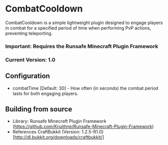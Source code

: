 CombatCooldown
==============

CombatCooldown is a simple lightweight plugin designed to engage players in combat for a specified period of time when performing PvP actions, preventing teleporting.

### Important: Requires the Runsafe Minecraft Plugin Framework
### Current Version: 1.0

Configuration
-------------

* combatTime [Default: 30] - How often (in seconds) the combat period lasts for both engaging players.

Building from source
------------------

* Library: Runsafe Minecraft Plugin Framework (https://github.com/Kruithne/Runsafe-Minecraft-Plugin-Framework)
* References CraftBukkit (Version: 1.2.5-R1.0) [http://dl.bukkit.org/downloads/craftbukkit/]